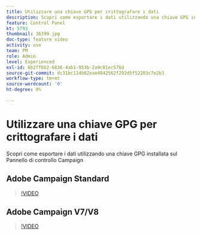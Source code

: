 ```yaml
---
title: Utilizzare una chiave GPG per crittografare i dati
description: Scopri come esportare i dati utilizzando una chiave GPG installata sul Pannello di controllo Campaign.
feature: Control Panel
kt: 5793
thumbnail: 36399.jpg
doc-type: feature video
activity: use
team: PM
role: Admin
level: Experienced
exl-id: 8b2ff6b2-6836-4ab1-953b-2a9c81ec576d
source-git-commit: dc31bc114b82eae4042562f292d5f52203c7e2b3
workflow-type: tm+mt
source-wordcount: '0'
ht-degree: 0%

---
```


# Utilizzare una chiave GPG per crittografare i dati

Scopri come esportare i dati utilizzando una chiave GPG installata sul Pannello di controllo Campaign

## Adobe Campaign Standard

>[!VIDEO](https://video.tv.adobe.com/v/36380?quality=12)

## Adobe Campaign V7/V8

>[!VIDEO](https://video.tv.adobe.com/v/36399?quality=12)
